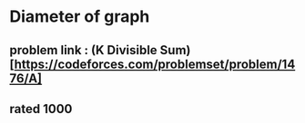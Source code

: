 # Diameter of graph

## problem link : (K Divisible Sum)[https://codeforces.com/problemset/problem/1476/A]

## rated 1000
